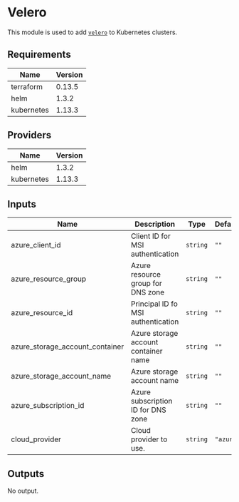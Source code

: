 # Velero

This module is used to add [`velero`](https://github.com/vmware-tanzu/velero) to Kubernetes clusters.

## Requirements

| Name | Version |
|------|---------|
| terraform | 0.13.5 |
| helm | 1.3.2 |
| kubernetes | 1.13.3 |

## Providers

| Name | Version |
|------|---------|
| helm | 1.3.2 |
| kubernetes | 1.13.3 |

## Inputs

| Name | Description | Type | Default | Required |
|------|-------------|------|---------|:--------:|
| azure\_client\_id | Client ID for MSI authentication | `string` | `""` | no |
| azure\_resource\_group | Azure resource group for DNS zone | `string` | `""` | no |
| azure\_resource\_id | Principal ID fo MSI authentication | `string` | `""` | no |
| azure\_storage\_account\_container | Azure storage account container name | `string` | `""` | no |
| azure\_storage\_account\_name | Azure storage account name | `string` | `""` | no |
| azure\_subscription\_id | Azure subscription ID for DNS zone | `string` | `""` | no |
| cloud\_provider | Cloud provider to use. | `string` | `"azure"` | no |

## Outputs

No output.

